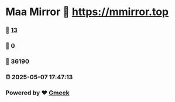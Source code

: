 # Maa Mirror :link: https://mmirror.top 
### :page_facing_up: [13](https://mmirror.top/tag.html) 
### :speech_balloon: 0 
### :hibiscus: 36190 
### :alarm_clock: 2025-05-07 17:47:13 
### Powered by :heart: [Gmeek](https://github.com/Meekdai/Gmeek)
